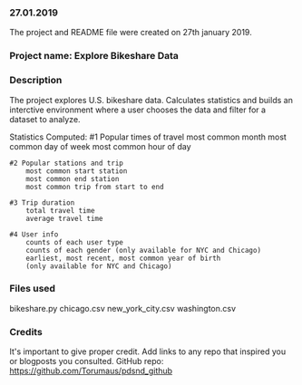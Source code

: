 ### 27.01.2019
The project and README file were created on 27th january 2019.

### Project name: Explore Bikeshare Data

### Description
The project explores U.S. bikeshare data. Calculates statistics 
and builds an interctive environment where a user chooses the 
data and filter for a dataset to analyze.

Statistics Computed:
	#1 Popular times of travel 
		most common month
		most common day of week
		most common hour of day

	#2 Popular stations and trip
		most common start station
		most common end station
		most common trip from start to end 

	#3 Trip duration
		total travel time
		average travel time

	#4 User info
		counts of each user type
		counts of each gender (only available for NYC and Chicago)
		earliest, most recent, most common year of birth 
		(only available for NYC and Chicago)

### Files used
bikeshare.py
chicago.csv
new_york_city.csv
washington.csv

### Credits
It's important to give proper credit. Add links to any repo that 
inspired you or blogposts you consulted.
GitHub repo:
https://github.com/Torumaus/pdsnd_github


